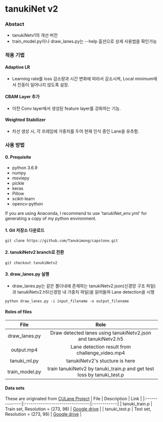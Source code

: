 # tanukiNet v2

### Abstact
- tanukiNetv1의 개선 버전
- train_model.py이나 draw_lanes.py는 --help 옵션으로 상세 사용법을 확인가능

### 적용 기법
#### Adaptive LR
- Learning rate를 loss 감소량과 시간 변화에 따라서 감소시켜, Local minimum에서 진동이 일어나지 않도록 설정.
#### CBAM Layer 추가
- 이전 Conv layer에서 생성된 feature layer를 강화하는 기능.
#### Weighted Stabilizer
- 차선 생성 시, 각 프레임에 가중치를 두어 현재 인식 중인 Lane을 유추함.

### 사용 방법
#### 0. Prequisite
* python 3.6.9
* numpy
* moviepy
* pickle
* keras
* Pillow
* scikit-learn
* opencv-python

If you are using Anaconda, I recommend to use 'tanukiNet_env.yml' for generating a copy of my python environment.

#### 1. Git 저장소 다운로드
<pre><code>git clone https://github.com/Tanukimong/capstone.git</code></pre>

#### 2. tanukiNetv2 branch로 전환
<pre><code>git checkout tanukiNetv2</code></pre>

#### 3. draw_lanes.py 실행
- draw_lanes.py는 같은 폴더내에 존재하는 tanukiNetv2.json(신경망 구조 파일)과 tanukiNetv2.h5(신경망 내 가중치 파일)을 읽어들여 Lane detection을 시행
<pre><code>python draw_lanes.py -i input_filename -o output_filename</code></pre>

#### Roles of files

|      File      |                                  Role                                  |
|:--------------:|:----------------------------------------------------------------------:|
|  draw_lanes.py |      Draw detected lanes using tanukiNetv2.json and tanukiNetv2.h5     |
|   output.mp4   |             Lane detection result from challenge_video.mp4             |
|  tanuki_ml.py  |                     tanukiNetv2's stucture is here                     |
| train_model.py | train tanukiNetv2 by tanuki_train.p and get test loss by tanuki_test.p |

#### Data sets
These are originated from [CULane Project](https://xingangpan.github.io/projects/CULane.html)
|      File      |            Description            |     Link     |
|:--------------:|:---------------------------------:|:------------:|
| tanuki_train.p | Train set, Resolution = (273, 98) | [Google drive](https://drive.google.com/open?id=1IA7znH0iWGnarn74MxIRNHC1WrUSI9wk) |
|  tanuki_test.p |  Test set, Resolution = (273, 98) | [Google drive](https://drive.google.com/open?id=1zOBfQBksbFk2MTfANOaN7KlnDPe4xRyb) |